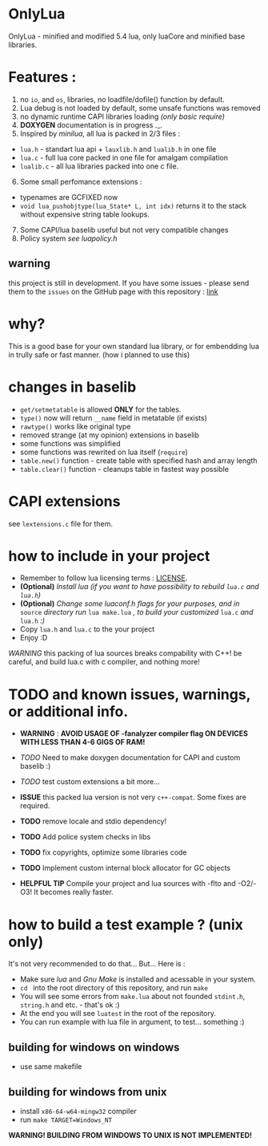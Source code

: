 # OnlyLua
OnlyLua - minified and modified 5.4 lua, only luaCore and minified base libraries.
# Features :
1. no `io`, and `os`, libraries, no loadfile/dofile() function by default.
2. Lua debug is not loaded by default, some unsafe functions was removed
3. no dynamic runtime CAPI libraries loading *(only basic require)*
4. **DOXYGEN** documentation is in progress .\_.
5. Inspired by *minilua*, all lua is packed in 2/3 files : 
- `lua.h` - standart lua api + `lauxlib.h` and `lualib.h` in one file
- `lua.c` - full lua core packed in one file for amalgam compilation
- `lualib.c` - all lua libraries packed into one c file.
6. Some small perfomance extensions : 
- typenames are GCFIXED now
- `void lua_pushobjtype(lua_State* L, int idx)` returns it to the stack without expensive string table lookups.
7. Some CAPI/lua baselib useful but not very compatible changes
8. Policy system *see luapolicy.h*

## warning
this project is still in development. If you have some issues - please send them to the `issues` on the GitHub page with this repository : [link](https://github.com/UtoECat/onlylua)

# why?
This is a good base for your own standard lua library, or for embendding lua in trully safe or fast manner. (how i planned to use this)   

# changes in baselib
- `get/setmetatable` is allowed **ONLY** for the tables.
- `type()` now will return `__name` field in metatable (if exists)
- `rawtype()` works like original type
- removed strange (at my opinion) extensions in baselib
- some functions was simplified
- some functions was rewrited on lua itself (`require`)
- `table.new()` function - create table with specified hash and array length
- `table.clear()` function - cleanups table in fastest way possible

# CAPI extensions
see `lextensions.c` file for them.

# how to include in your project
- Remember to follow lua licensing terms : [LICENSE](LICENSE).
- **(Optional)** *Install lua (if you want to have possibility to rebuild `lua.c` and `lua.h`)*
- **(Optional)** *Change some luaconf.h flags for your purposes, and in* `source` *directory run* `lua make.lua` *, to build your customized* `lua.c` *and* `lua.h` *:)*
- Copy `lua.h` and `lua.c` to the your project
- Enjoy :D

*WARNING* this packing of lua sources breaks compability with C++! be careful, and build lua.c with c compiler, and nothing more!

# TODO and known issues, warnings, or additional info.
- **WARNING** : **AVOID USAGE OF -fanalyzer compiler flag ON DEVICES WITH LESS THAN 4-6 GIGS OF RAM!** 
- *TODO* Need to make doxygen documentation for CAPI and custom baselib :)
- *TODO* test custom extensions a bit more...
- **ISSUE** this packed lua version is not very `c++-compat`. Some fixes are required.
- **TODO** remove locale and stdio dependency!
- **TODO** Add police system checks in libs
- **TODO** fix copyrights, optimize some libraries code
- **TODO** Implement custom internal block allocator for GC objects

- **HELPFUL TIP** Compile your project and lua sources with -flto and -O2/-O3! It becomes really faster. 

# how to build a test example ? (unix only)
It's not very recommended to do that... But... Here is :
- Make sure *lua* and *Gnu Make* is installed and acessable in your system.
- `cd ` into the root directory of this repository, and run `make`
- You will see some errors from `make.lua` about not founded `stdint.h`, `string.h` and etc. - that's ok :)
- At the end you will see `luatest` in the root of the repository.
- You can run example with lua file in argument, to test... something :)

## building for windows on windows
- use same makefile
## building for windows from unix
- install `x86-64-w64-mingw32` compiler
- run `make TARGET=Windows_NT`

**WARNING! BUILDING FROM WINDOWS TO UNIX IS NOT IMPLEMENTED!**
